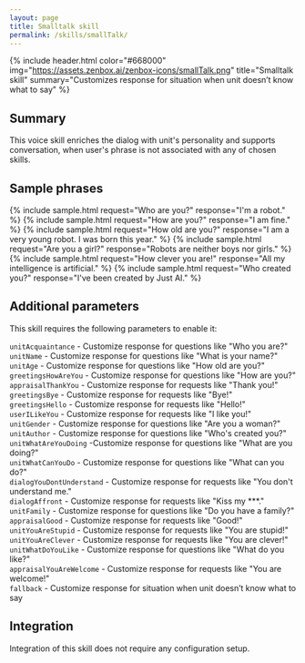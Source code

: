 ```yaml
---
layout: page
title: Smalltalk skill
permalink: /skills/smallTalk/
---
```


{% include header.html color="#668000" img="https://assets.zenbox.ai/zenbox-icons/smallTalk.png" title="Smalltalk skill" summary="Customizes response for situation when unit doesn’t know what to say" %}

## Summary
This voice skill enriches the dialog with unit's personality and supports conversation, when user's phrase is not associated with any of chosen skills.


## Sample phrases
{% include sample.html request="Who are you?" response="I'm a robot." %}
{% include sample.html request="How are you?" response="I am fine." %}
{% include sample.html request="How old are you?" response="I am a very young robot. I was born this year." %}
{% include sample.html request="Are you a girl?" response="Robots are neither boys nor girls." %}
{% include sample.html request="How clever you are!" response="All my intelligence is artificial." %}
{% include sample.html request="Who created you?" response="I've been created by Just AI." %}

## Additional parameters
This skill requires the following parameters to enable it:

`unitAcquaintance` - Customize response for questions like "Who you are?"  
`unitName` - Customize response for questions like "What is your name?"    
`unitAge` - Customize response for questions like "How old are you?"  
`greetingsHowAreYou` - Customize response for questions like "How are you?"     
`appraisalThankYou` - Customize response for requests like "Thank you!"           
`greetingsBye` - Customize response for requests like "Bye!"  
`greetingsHello` - Customize response for requests like "Hello!"        
`userILikeYou` - Customize response for requests like "I like you!"     
`unitGender` - Customize response for questions like "Are you a woman?"     
`unitAuthor` - Customize response for questions like "Who's created you?"        
`unitWhatAreYouDoing` -Customize response for questions like "What are you doing?"  
`unitWhatCanYouDo` - Customize response for questions like "What can you do?"   
`dialogYouDontUnderstand` - Customize response for requests like "You don't understand me."     
`dialogAffront` - Customize response for requests like "Kiss my ***."     
`unitFamily` - Customize response for questions like "Do you have a family?"        
`appraisalGood` - Customize response for requests like "Good!"  
`unitYouAreStupid` - Customize response for requests like "You are stupid!"        
`unitYouAreClever` - Customize response for requests like "You are clever!"     
`unitWhatDoYouLike` - Customize response for questions like "What do you like?"     
`appraisalYouAreWelcome` - Customize response for requests like "You are welcome!"   
`fallback` - Customize response for situation when unit doesn’t know what to say   

## Integration
Integration of this skill does not require any configuration setup.

